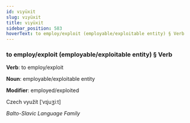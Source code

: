 ```yaml
---
id: vıyüxit
slug: vıyüxit
title: vıyüxit
sidebar_position: 583
hoverText: to employ/exploit (employable/exploitable entity) § Verb
---
```


### to employ/exploit (employable/exploitable entity) § Verb

**Verb**: to employ/exploit

**Noun**: employable/exploitable entity

**Modifier**: employed/exploited

Czech využít [ˈvɪjuʒiːt]

*Balto-Slavic Language Family*